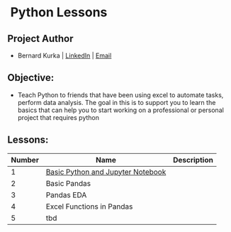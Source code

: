 # ![]() Python Lessons

## Project Author
- Bernard Kurka | <u>[LinkedIn](https://www.linkedin.com/in/bernardkurka)</u> | <u>[Email](bkexcel2014@gmail.com)</u>

## Objective:
- Teach Python to friends that have been using excel to automate tasks, perform data analysis. The goal in this is to support you to learn the basics that can help you to start working on a professional or personal project that requires python 

## Lessons:

|Number| Name| Description|
|---|---|---|
|1|<u>[Basic Python and Jupyter Notebook](https://github.com/berkurka/python_lessons/tree/master/Class%201)</u>||
|2|Basic Pandas||
|3|Pandas EDA||
|4|Excel Functions in Pandas||
|5|tbd|
